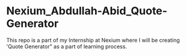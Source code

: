 # Nexium_Abdullah-Abid_Quote-Generator
This repo is a part of my Internship at Nexium where I will be creating 'Quote Generator" as a part of learning process. 
